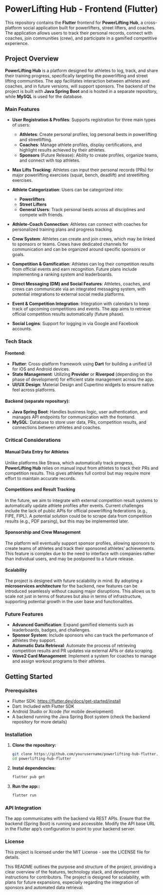 # PowerLifting Hub - Frontend (Flutter)

This repository contains the **Flutter** frontend for **PowerLifting Hub**, a cross-platform social application built for powerlifters, street lifters, and coaches. The application allows users to track their personal records, connect with coaches, join communities (crew), and participate in a gamified competitive experience.

## Project Overview

**PowerLifting Hub** is a platform designed for athletes to log, track, and share their training progress, specifically targeting the powerlifting and street lifting communities. The app facilitates interaction between athletes and coaches, and in future versions, will support sponsors. The backend of the project is built with **Java Spring Boot** and is hosted in a separate repository, while **MySQL** is used for the database.

### Main Features
- **User Registration & Profiles**: Supports registration for three main types of users:
  - **Athletes**: Create personal profiles, log personal bests in powerlifting and streetlifting.
  - **Coaches**: Manage athlete profiles, display certifications, and highlight results achieved by their athletes.
  - **Sponsors** (Future Release): Ability to create profiles, organize teams, and connect with top athletes.
  
- **Max Lifts Tracking**: Athletes can input their personal records (PRs) for major powerlifting exercises (squat, bench, deadlift) and streetlifting exercises.
  
- **Athlete Categorization**: Users can be categorized into:
  - **Powerlifters**
  - **Street Lifters**
  - **General Users**: Track personal bests across all disciplines and compete with friends.

- **Athlete-Coach Connection**: Athletes can connect with coaches for personalized training plans and progress tracking.

- **Crew System**: Athletes can create and join crews, which may be linked to sponsors or teams. Crews have dedicated channels for communication and can be organized around specific sponsors or goals.

- **Competition & Gamification**: Athletes can log their competition results from official events and earn recognition. Future plans include implementing a ranking system and leaderboards.

- **Direct Messaging (DM) and Social Features**: Athletes, coaches, and crews can communicate via an integrated messaging system, with potential integrations to external social media platforms.

- **Event & Competition Integration**: Integration with calendars to keep track of upcoming competitions and events. The app aims to retrieve official competition results automatically (future phase).

- **Social Logins**: Support for logging in via Google and Facebook accounts.

### Tech Stack
#### Frontend:
- **Flutter**: Cross-platform framework using **Dart** for building a unified UI for iOS and Android devices.
- **State Management**: Utilizing **Provider** or **Riverpod** (depending on the phase of development) for efficient state management across the app.
- **UI/UX Design**: Material Design and Cupertino widgets to ensure native feel across platforms.

#### Backend (separate repository):
- **Java Spring Boot**: Handles business logic, user authentication, and manages API endpoints for communication with the frontend.
- **MySQL**: Database to store user data, PRs, competition results, and connections between athletes and coaches.

### Critical Considerations

#### Manual Data Entry for Athletes
Unlike platforms like Strava, which automatically track progress, **PowerLifting Hub** relies on manual input from athletes to track their PRs and competition results. This gives athletes full control but may require more effort to maintain accurate records.

#### Competitions and Result Tracking
In the future, we aim to integrate with external competition result systems to automatically update athlete profiles after events. Current challenges include the lack of public APIs for official powerlifting federations (e.g., FIPE, FIPL). A potential solution could be to scrape data from competition results (e.g., PDF parsing), but this may be implemented later.

#### Sponsorship and Crew Management
The platform will eventually support sponsor profiles, allowing sponsors to create teams of athletes and track their sponsored athletes’ achievements. This feature is complex due to the need to interface with companies rather than individual users, and may be postponed to a future release.

#### Scalability
The project is designed with future scalability in mind. By adopting a **microservices architecture** for the backend, new features can be introduced seamlessly without causing major disruptions. This allows us to scale not just in terms of features but also in terms of infrastructure, supporting potential growth in the user base and functionalities.

### Future Features
- **Advanced Gamification**: Expand gamified elements such as leaderboards, badges, and challenges.
- **Sponsor System**: Include sponsors who can track the performance of athletes they support.
- **Automatic Data Retrieval**: Automate the process of retrieving competition results and PR updates via external APIs or data scraping.
- **Wave2 Card Management**: Implement a system for coaches to manage and assign workout programs to their athletes.
  
## Getting Started

### Prerequisites
- Flutter SDK: https://flutter.dev/docs/get-started/install
- Dart: Included with Flutter SDK
- Android Studio or Xcode (for mobile development)
- A backend running the Java Spring Boot system (check the backend repository for more details)

### Installation

1. **Clone the repository:**
   ```bash
   git clone https://github.com/yourusername/powerlifting-hub-flutter.git
   cd powerlifting-hub-flutter
2. **Instal dependencies:**
   ```bash
   flutter pub get
3. **Run the app::**
    ```bash
    flutter run

### API Integration
The app communicates with the backend via REST APIs. Ensure that the backend (Spring Boot) is running and accessible. Modify the API base URL in the Flutter app’s configuration to point to your backend server.

### License
This project is licensed under the MIT License - see the LICENSE file for details.

This README outlines the purpose and structure of the project, providing a clear overview of the features, technology stack, and development instructions for contributors. The project is designed for scalability, with plans for future expansions, especially regarding the integration of sponsors and automated data retrieval.
